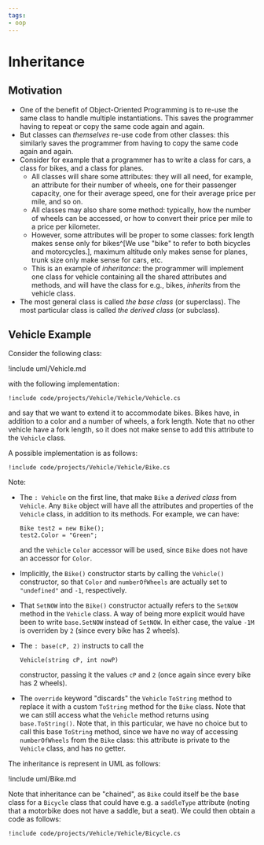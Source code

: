 ```yaml
---
tags:
- oop
---
```


# Inheritance

## Motivation

- One of the benefit of Object-Oriented Programming is to re-use the same class to handle multiple instantiations. This saves the programmer having to repeat or copy the same code again and again.
- But classes can *themselves* re-use code from other classes: this similarly saves the programmer from having to copy the same code again and again.
- Consider for example that a programmer has to write a class for cars, a class for bikes, and a class for planes.
    - All classes will share some attributes: they will all need, for example, an attribute for their number of wheels, one for their passenger capacity, one for their average speed, one for their average price per mile, and so on.
    - All classes may also share some method: typically, how the number of wheels can be accessed, or how to convert their price per mile to a price per kilometer.
    - However, some attributes will be proper to some classes: fork length makes sense only for bikes^[We use "bike" to refer to both bicycles and motorcycles.], maximum altitude only makes sense for planes, trunk size only make sense for cars, etc.
    - This is an example of *inheritance*: the programmer will implement one class for vehicle containing all the shared attributes and methods, and will have the class for e.g., bikes, *inherits* from the vehicle class.
- The most general class is called *the base class* (or superclass). The most particular class is called *the derived class* (or subclass).

## Vehicle Example

Consider the following class:

!include uml/Vehicle.md
    
with the following implementation:

```
!include code/projects/Vehicle/Vehicle/Vehicle.cs
```

and say that we want to extend it to accommodate bikes. Bikes have, in addition to a color and a number of wheels, a fork length.
Note that no other vehicle have a fork length, so it does not make sense to add this attribute to the `Vehicle` class.

A possible implementation is as follows:

```
!include code/projects/Vehicle/Vehicle/Bike.cs
```

Note:

- The `: Vehicle` on the first line, that make `Bike` a *derived class* from `Vehicle`. Any `Bike` object will have all the attributes and properties of the `Vehicle` class, in addition to its methods. For example, we can have:

    ```
    Bike test2 = new Bike();
    test2.Color = "Green";
    ```
    
    and the `Vehicle` `Color` accessor will be used, since `Bike` does not have an accessor for `Color`.

- Implicitly, the `Bike()` constructor starts by calling the `Vehicle()` constructor, so that `Color` and `numberOfWheels` are actually set to `"undefined"` and `-1`, respectively.
- That `SetNOW` into the `Bike()` constructor actually refers to the `SetNOW` method in the `Vehicle` class. A way of being more explicit would have been to write `base.SetNOW` instead of `SetNOW`. In either case, the value `-1M` is overriden by `2` (since every bike has 2 wheels).
- The `: base(cP, 2)` instructs to call the 

    `Vehicle(string cP, int nowP)`

    constructor, passing it the values `cP` and `2` (once again since every bike has 2 wheels).
- The `override` keyword "discards" the `Vehicle` `ToString` method to replace it with a custom `ToString` method for the `Bike` class. Note that we can still access what the `Vehicle` method returns using `base.ToString()`. Note that, in this particular, we have no choice but to call this base `ToString` method, since we have no way of accessing `numberOfWheels` from the `Bike` class: this attribute is private to the `Vehicle` class, and has no getter.

The inheritance is represent in UML as follows:

!include uml/Bike.md

Note that inheritance can be "chained", as `Bike` could itself be the base class for a `Bicycle` class that could have e.g. a `saddleType` attribute (noting that a motorbike does not have a saddle, but a seat).
We could then obtain a code as follows:

```
!include code/projects/Vehicle/Vehicle/Bicycle.cs
```

<!--
Note that `SetNOW` inside the no-args constructor actually calls a `SetNOW` method inside `Bike`, but since there is no such method, it fallback to the `SetNOW` method from the `Vehicle` class.
If there was a `SetNOW` method in both the `Bike` and the `Vehicle` method, we could not force access to the `Vehicle` method^[Actually, we could, if you read [this post](https://stackoverflow.com/a/32562464), but it is considered bad practice.].
-->
